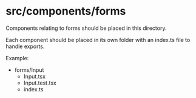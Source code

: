 # src/components/forms

Components relating to forms should be placed in this directory.

Each component should be placed in its own folder with an index.ts file to handle exports.

Example:

- forms/Input
  - Input.tsx
  - Input.test.tsx
  - index.ts
